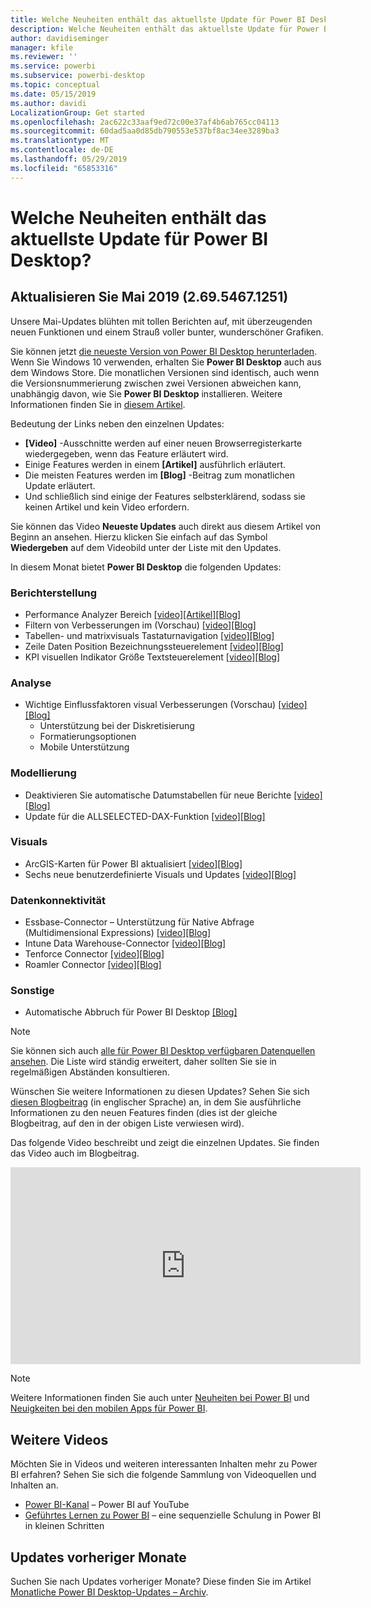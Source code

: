 ```yaml
---
title: Welche Neuheiten enthält das aktuellste Update für Power BI Desktop?
description: Welche Neuheiten enthält das aktuellste Update für Power BI Desktop?
author: davidiseminger
manager: kfile
ms.reviewer: ''
ms.service: powerbi
ms.subservice: powerbi-desktop
ms.topic: conceptual
ms.date: 05/15/2019
ms.author: davidi
LocalizationGroup: Get started
ms.openlocfilehash: 2ac622c33aaf9ed72c00e37af4b6ab765cc04113
ms.sourcegitcommit: 60dad5aa0d85db790553e537bf8ac34ee3289ba3
ms.translationtype: MT
ms.contentlocale: de-DE
ms.lasthandoff: 05/29/2019
ms.locfileid: "65853316"
---
```

# <a name="whats-new-in-the-latest-power-bi-desktop-update"></a>Welche Neuheiten enthält das aktuellste Update für Power BI Desktop? 

## <a name="may-2019-update-26954671251"></a>Aktualisieren Sie Mai 2019 (2.69.5467.1251)

Unsere Mai-Updates blühten mit tollen Berichten auf, mit überzeugenden neuen Funktionen und einem Strauß voller bunter, wunderschöner Grafiken. 

Sie können jetzt [die neueste Version von Power BI Desktop herunterladen](https://powerbi.microsoft.com/desktop). Wenn Sie Windows 10 verwenden, erhalten Sie **Power BI Desktop** auch aus dem Windows Store. Die monatlichen Versionen sind identisch, auch wenn die Versionsnummerierung zwischen zwei Versionen abweichen kann, unabhängig davon, wie Sie **Power BI Desktop** installieren. Weitere Informationen finden Sie in [diesem Artikel](desktop-get-the-desktop.md). 

Bedeutung der Links neben den einzelnen Updates:

* **[Video]** -Ausschnitte werden auf einer neuen Browserregisterkarte wiedergegeben, wenn das Feature erläutert wird.
* Einige Features werden in einem **[Artikel]** ausführlich erläutert.
* Die meisten Features werden im **[Blog]** -Beitrag zum monatlichen Update erläutert.
* Und schließlich sind einige der Features selbsterklärend, sodass sie keinen Artikel und kein Video erfordern.

Sie können das Video **Neueste Updates** auch direkt aus diesem Artikel von Beginn an ansehen. Hierzu klicken Sie einfach auf das Symbol **Wiedergeben** auf dem Videobild unter der Liste mit den Updates.

In diesem Monat bietet **Power BI Desktop** die folgenden Updates:

### <a name="reporting"></a>Berichterstellung
* Performance Analyzer Bereich [[video]](https://youtu.be/O8GlHDz8xUQ?t=10)[[Artikel]](desktop-performance-analyzer.md)[[Blog]    ](https://powerbi.microsoft.com/blog/power-bi-desktop-may-2019-feature-summary/#perfAnalyzer) 
* Filtern von Verbesserungen im (Vorschau) [[video]](https://youtu.be/O8GlHDz8xUQ?t=377)[[Blog]  ](https://powerbi.microsoft.com/blog/power-bi-desktop-may-2019-feature-summary/#filterPane)
* Tabellen- und matrixvisuals Tastaturnavigation [[video]](https://youtu.be/O8GlHDz8xUQ?t=518)[[Blog]  ](https://powerbi.microsoft.com/blog/power-bi-desktop-may-2019-feature-summary/#accessibility)
* Zeile Daten Position Bezeichnungssteuerelement [[video]](https://youtu.be/O8GlHDz8xUQ?t=572)[[Blog]  ](https://powerbi.microsoft.com/blog/power-bi-desktop-may-2019-feature-summary/#dataLabels)
* KPI visuellen Indikator Größe Textsteuerelement [[video]](https://youtu.be/O8GlHDz8xUQ?t=664)[[Blog]  ](https://powerbi.microsoft.com/blog/power-bi-desktop-may-2019-feature-summary/#kpi)


### <a name="analytics"></a>Analyse
* Wichtige Einflussfaktoren visual Verbesserungen (Vorschau) [[video]](https://youtu.be/O8GlHDz8xUQ?t=717)[[Blog]  ](https://powerbi.microsoft.com/blog/power-bi-desktop-may-2019-feature-summary/#keyInfluencers) 
    * Unterstützung bei der Diskretisierung 
    * Formatierungsoptionen
    * Mobile Unterstützung


### <a name="modeling"></a>Modellierung
* Deaktivieren Sie automatische Datumstabellen für neue Berichte [[video]](https://youtu.be/O8GlHDz8xUQ?t=984)[[Blog]  ](https://powerbi.microsoft.com/blog/power-bi-desktop-may-2019-feature-summary/#autoDate) 
* Update für die ALLSELECTED-DAX-Funktion [[video]](https://youtu.be/O8GlHDz8xUQ?t=1080)[[Blog]  ](https://powerbi.microsoft.com/blog/power-bi-desktop-may-2019-feature-summary/#dax) 


### <a name="visuals"></a>Visuals
* ArcGIS-Karten für Power BI aktualisiert [[video]](https://youtu.be/O8GlHDz8xUQ?t=1093)[[Blog]  ](https://powerbi.microsoft.com/blog/power-bi-desktop-may-2019-feature-summary/#esri) 
* Sechs neue benutzerdefinierte Visuals und Updates [[video]](https://youtu.be/O8GlHDz8xUQ?t=1199)[[Blog]  ](https://powerbi.microsoft.com/blog/power-bi-desktop-may-2019-feature-summary/#mapbox) 


### <a name="data-connectivity"></a>Datenkonnektivität
* Essbase-Connector – Unterstützung für Native Abfrage (Multidimensional Expressions) [[video]](https://youtu.be/O8GlHDz8xUQ?t=2518)[[Blog]  ](https://powerbi.microsoft.com/blog/power-bi-desktop-may-2019-feature-summary/#essbase) 
* Intune Data Warehouse-Connector [[video]](https://youtu.be/O8GlHDz8xUQ?t=2538)[[Blog]   ](https://powerbi.microsoft.com/blog/power-bi-desktop-may-2019-feature-summary/#intune) 
* Tenforce Connector [[video]](https://youtu.be/O8GlHDz8xUQ?t=2560)[[Blog]  ](https://powerbi.microsoft.com/blog/power-bi-desktop-may-2019-feature-summary/#tenforce) 
* Roamler Connector [[video]](https://youtu.be/O8GlHDz8xUQ?t=2596)[[Blog]  ](https://powerbi.microsoft.com/blog/power-bi-desktop-may-2019-feature-summary/#roamler) 


### <a name="other"></a>Sonstige
* Automatische Abbruch für Power BI Desktop [[Blog]](https://powerbi.microsoft.com/blog/power-bi-desktop-may-2019-feature-summary/#queryCancellation) 

> [!NOTE]
> Sie können sich auch [alle für Power BI Desktop verfügbaren Datenquellen ansehen](desktop-data-sources.md). Die Liste wird ständig erweitert, daher sollten Sie sie in regelmäßigen Abständen konsultieren.

Wünschen Sie weitere Informationen zu diesen Updates? Sehen Sie sich [diesen Blogbeitrag](https://powerbi.microsoft.com/blog/power-bi-desktop-may-2019-feature-summary/) (in englischer Sprache) an, in dem Sie ausführliche Informationen zu den neuen Features finden (dies ist der gleiche Blogbeitrag, auf den in der obigen Liste verwiesen wird).


Das folgende Video beschreibt und zeigt die einzelnen Updates. Sie finden das Video auch im Blogbeitrag.

<iframe width="560" height="315" src="https://www.youtube.com/embed/O8GlHDz8xUQ" frameborder="0" allow="accelerometer; autoplay; encrypted-media; gyroscope; picture-in-picture" allowfullscreen></iframe>

> [!NOTE]
> Weitere Informationen finden Sie auch unter [Neuheiten bei Power BI](service-whats-new.md) und [Neuigkeiten bei den mobilen Apps für Power BI](consumer/mobile/mobile-whats-new-in-the-mobile-apps.md).

## <a name="more-videos"></a>Weitere Videos

Möchten Sie in Videos und weiteren interessanten Inhalten mehr zu Power BI erfahren? Sehen Sie sich die folgende Sammlung von Videoquellen und Inhalten an.

-   [Power BI-Kanal](https://www.youtube.com/user/mspowerbi) – Power BI auf YouTube
-   [Geführtes Lernen zu Power BI](https://powerbi.microsoft.com/guided-learning/) – eine sequenzielle Schulung in Power BI in kleinen Schritten

## <a name="previous-months-updates"></a>Updates vorheriger Monate

Suchen Sie nach Updates vorheriger Monate? Diese finden Sie im Artikel [Monatliche Power BI Desktop-Updates – Archiv](desktop-latest-update-archive.md).
